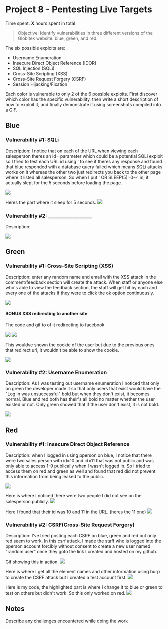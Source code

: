 # Project 8 - Pentesting Live Targets

Time spent: **X** hours spent in total

> Objective: Identify vulnerabilities in three different versions of the Globitek website: blue, green, and red.

The six possible exploits are:

* Username Enumeration
* Insecure Direct Object Reference (IDOR)
* SQL Injection (SQLi)
* Cross-Site Scripting (XSS)
* Cross-Site Request Forgery (CSRF)
* Session Hijacking/Fixation

Each color is vulnerable to only 2 of the 6 possible exploits. First discover which color has the specific vulnerability, then write a short description of how to exploit it, and finally demonstrate it using screenshots compiled into a GIF.

## Blue

### Vulnerability #1: SQLi

Description: I notice that on each of the URL when viewing each salesperson theres an id= parameter which could be a potential SQLi exploit so I tried to test each URL id using ' to see if theres any response and found that blue responded with a database query failed which means SQLi attacks works on it whereas the other two just redirects you back to the other page where it listed all salesperson. So when I put ' OR SLEEP(5)=0--' in, it actually slept for the 5 seconds before loading the page.

<img src="https://user-images.githubusercontent.com/91004979/163130805-b3c96837-2489-4e14-952f-81074493d41f.gif">

Heres the part where it sleep for 5 seconds.
<img src="https://user-images.githubusercontent.com/91004979/163131324-096eb690-bb98-4785-a782-74537a0f7ece.gif">


### Vulnerability #2: __________________

Description: 

<img src="blue-vuln2.gif">

## Green

### Vulnerability #1: Cross-Site Scripting (XSS)

Description: enter any random name and email with the XSS attack in the comment/feedback section will create the attack. When staff or anyone else who's able to view the feedback section, the staff will get hit by each and every one of the attacks if they were to click the ok option continuously.

<img src="https://user-images.githubusercontent.com/91004979/163120045-9748bc7f-3dad-4eef-9fe5-36f7be09a2d6.gif">

#### BONUS XSS redirecting to another site

The code and gif to of it redirecting to facebook

<img src="https://user-images.githubusercontent.com/91004979/163310238-7d40ce88-35c6-43ce-904e-085476474399.png">

<img src="https://user-images.githubusercontent.com/91004979/163310333-ce1b8c44-a24a-45f2-ade4-1be28179a22f.gif">

This wouldve shown the cookie of the user but due to the previous ones that redirect url, it wouldn't be able to show the cookie.

<img src="https://user-images.githubusercontent.com/91004979/163310847-ac44e5dc-fb67-4676-a5a2-8a6bc226fffe.png">


### Vulnerability #2: Username Enumeration

Description: As I was testing out username enumeration I noticed that only on green the developer made it so that only users that exist would have the "Log in was unsuccessful" bold but when they don't exist, it becomes normal. Blue and red both has their's all bold no matter whether the user existed or not. Only green showed that if the user don't exist, it is not bold.

<img src="https://user-images.githubusercontent.com/91004979/163270537-dc912cda-4b1c-4361-b990-62ec88357781.gif">


## Red

### Vulnerability #1: Insecure Direct Object Reference

Description: when I logged in using pperson on blue, I notice that there were two sales person with id=10 and id=11 that was not public and was only able to access 1-9 publically when I wasn't logged in. So I tried to access them on red and green as well and found that red did not prevent this information from being leaked to the public.

<img src="https://user-images.githubusercontent.com/91004979/163272273-13e53db1-ebfb-4457-9282-848ba3763f1a.gif">

Here is where I noticed there were two people I did not see on the salesperson publicly.
<img src="https://user-images.githubusercontent.com/91004979/163272386-96fa0bc4-62a0-45d7-8665-86cce6a03664.png">

Here I found that their id was 10 and 11 in the URL. (heres the 11 one)
<img src="https://user-images.githubusercontent.com/91004979/163272575-2a52d46a-2509-45ee-b3ea-07fb3502f67b.png">


### Vulnerability #2: CSRF(Cross-Site Request Forgery)

Description: I've tried posting each CSRF on blue, green and red but only red seem to work. In this csrf attack, I made the staff who is logged into the pperson account forcibly without consent to create a new user named "random user" once they goto the link I created and hosted on my github.

Gif showing this in action.
<img src="https://user-images.githubusercontent.com/91004979/163278828-a5e9b043-ae32-4f18-a97c-a14c96947d7c.gif">

Here is where I get all the element names and other information using burp to create the CSRF attack but I created a test account first.
<img src="https://user-images.githubusercontent.com/91004979/163279238-e2820fbb-f61e-4ad7-b8a4-5c70acb9e393.png">

Here is my code, the highlighted part is where I change it to blue or green to test on others but didn't work. So this only worked on red.
<img src="https://user-images.githubusercontent.com/91004979/163279434-bbc7235d-f682-489c-8baf-4ef1c7e5da89.png">


## Notes

Describe any challenges encountered while doing the work
